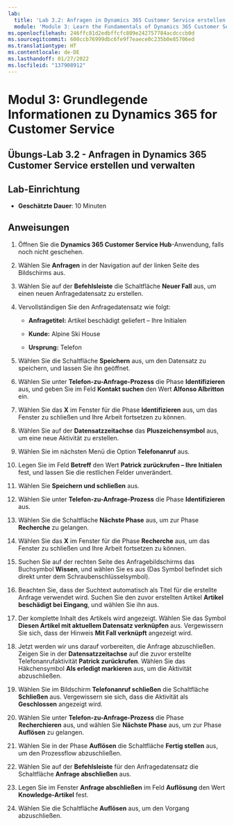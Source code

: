 ```yaml
---
lab:
  title: 'Lab 3.2: Anfragen in Dynamics 365 Customer Service erstellen und verwalten'
  module: 'Module 3: Learn the Fundamentals of Dynamics 365 Customer Service'
ms.openlocfilehash: 246ffc81d2edbffcfc809e242757784acdcccb0d
ms.sourcegitcommit: 600ccb76999dbc6fe9f7eaece0c235b0e85706ed
ms.translationtype: HT
ms.contentlocale: de-DE
ms.lasthandoff: 01/27/2022
ms.locfileid: "137908912"
---
```

<a name="module-3-learn-the-fundamentals-of-dynamics-365-customer-service"></a>Modul 3: Grundlegende Informationen zu Dynamics 365 for Customer Service
========================

## <a name="practice-lab-32---create-and-manage-cases-in-dynamics-365-customer-service"></a>Übungs-Lab 3.2 - Anfragen in Dynamics 365 Customer Service erstellen und verwalten

## <a name="lab-setup"></a>Lab-Einrichtung

  - **Geschätzte Dauer**: 10 Minuten

## <a name="instructions"></a>Anweisungen

1. Öffnen Sie die **Dynamics 365 Customer Service Hub**-Anwendung, falls noch nicht geschehen. 

2. Wählen Sie **Anfragen** in der Navigation auf der linken Seite des Bildschirms aus. 

3. Wählen Sie auf der **Befehlsleiste** die Schaltfläche **Neuer Fall** aus, um einen neuen Anfragedatensatz zu erstellen.

4. Vervollständigen Sie den Anfragedatensatz wie folgt:

    - **Anfragetitel:** ‎Artikel beschädigt geliefert – Ihre Initialen

    - **Kunde:** Alpine Ski House

    - **Ursprung:** Telefon

5. Wählen Sie die Schaltfläche **Speichern** aus, um den Datensatz zu speichern, und lassen Sie ihn geöffnet. 

6. Wählen Sie unter **Telefon-zu-Anfrage-Prozess** die Phase **Identifizieren** aus, und geben Sie im Feld **Kontakt suchen** den Wert **Alfonso Albritton** ein. 

7. Wählen Sie das **X** im Fenster für die Phase **Identifizieren** aus, um das Fenster zu schließen und Ihre Arbeit fortsetzen zu können. 

8. Wählen Sie auf der **Datensatzzeitachse** das **Pluszeichensymbol** aus, um eine neue Aktivität zu erstellen. 

9. Wählen Sie im nächsten Menü die Option **Telefonanruf** aus.

10. Legen Sie im Feld **Betreff** den Wert **Patrick zurückrufen – Ihre Initialen** fest, und lassen Sie die restlichen Felder unverändert. 

11. Wählen Sie **Speichern und schließen** aus. 

12. Wählen Sie unter **Telefon-zu-Anfrage-Prozess** die Phase **Identifizieren** aus.

13. Wählen Sie die Schaltfläche **Nächste Phase** aus, um zur Phase **Recherche** zu gelangen. 

14. Wählen Sie das **X** im Fenster für die Phase **Recherche** aus, um das Fenster zu schließen und Ihre Arbeit fortsetzen zu können. 

15. Suchen Sie auf der rechten Seite des Anfragebildschirms das Buchsymbol **Wissen**, und wählen Sie es aus (Das Symbol befindet sich direkt unter dem Schraubenschlüsselsymbol).

16. Beachten Sie, dass der Suchtext automatisch als Titel für die erstellte Anfrage verwendet wird. Suchen Sie den zuvor erstellten Artikel **Artikel beschädigt bei Eingang**, und wählen Sie ihn aus. 

17. Der komplette Inhalt des Artikels wird angezeigt. Wählen Sie das Symbol **Diesen Artikel mit aktuellem Datensatz verknüpfen** aus. Vergewissern Sie sich, dass der Hinweis **Mit Fall verknüpft** angezeigt wird. 

18. Jetzt werden wir uns darauf vorbereiten, die Anfrage abzuschließen. Zeigen Sie in der **Datensatzzeitachse** auf die zuvor erstellte Telefonanrufaktivität **Patrick zurückrufen**. Wählen Sie das Häkchensymbol **Als erledigt markieren** aus, um die Aktivität abzuschließen. 

19. Wählen Sie im Bildschirm **Telefonanruf schließen** die Schaltfläche **Schließen** aus. Vergewissern sie sich, dass die Aktivität als **Geschlossen** angezeigt wird. 

20. Wählen Sie unter **Telefon-zu-Anfrage-Prozess** die Phase **Recherchieren** aus, und wählen Sie **Nächste Phase** aus, um zur Phase **Auflösen** zu gelangen. 

21. Wählen Sie in der Phase **Auflösen** die Schaltfläche **Fertig stellen** aus, um den Prozessflow abzuschließen. 

22. Wählen Sie auf der **Befehlsleiste** für den Anfragedatensatz die Schaltfläche **Anfrage abschließen** aus.

23. Legen Sie im Fenster **Anfrage abschließen** im Feld **Auflösung** den Wert **Knowledge-Artikel** fest. 

24. Wählen Sie die Schaltfläche **Auflösen** aus, um den Vorgang abzuschließen. 
